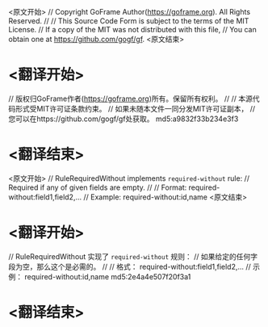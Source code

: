 
<原文开始>
// Copyright GoFrame Author(https://goframe.org). All Rights Reserved.
//
// This Source Code Form is subject to the terms of the MIT License.
// If a copy of the MIT was not distributed with this file,
// You can obtain one at https://github.com/gogf/gf.
<原文结束>

# <翻译开始>
// 版权归GoFrame作者(https://goframe.org)所有。保留所有权利。
//
// 本源代码形式受MIT许可证条款约束。
// 如果未随本文件一同分发MIT许可证副本，
// 您可以在https://github.com/gogf/gf处获取。 md5:a9832f33b234e3f3
# <翻译结束>


<原文开始>
// RuleRequiredWithout implements `required-without` rule:
// Required if any of given fields are empty.
//
// Format:  required-without:field1,field2,...
// Example: required-without:id,name
<原文结束>

# <翻译开始>
// RuleRequiredWithout 实现了 `required-without` 规则：
// 如果给定的任何字段为空，那么这个是必需的。
//
// 格式：  required-without:field1,field2,...
// 示例： required-without:id,name md5:2e4a4e507f20f3a1
# <翻译结束>

